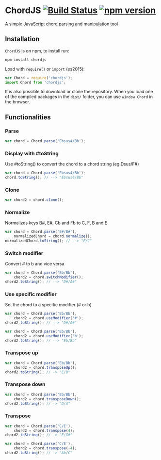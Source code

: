 # ChordJS [![Build Status](https://travis-ci.org/martijnversluis/ChordJS.svg?branch=master)](https://travis-ci.org/martijnversluis/ChordJS) [![npm version](https://badge.fury.io/js/chordjs.svg)](https://badge.fury.io/js/chordjs)

A simple JavaScript chord parsing and manipulation tool

## Installation

`ChordJS` is on npm, to install run:

```bash
npm install chordjs
```

Load with `require()` or `import` (es2015):

```javascript
var Chord = require('chordjs');
import Chord from 'chordjs';
```

It is also possible to download or clone the repository. When you load one of
the compiled packages in the `dist/` folder, you can use `window.Chord` in the
browser.

## Functionalities

### Parse

```javascript
var chord = Chord.parse('Ebsus4/Bb');
```

### Display with #toString

Use #toString() to convert the chord to a chord string (eg Dsus/F#)

```javascript
var chord = Chord.parse('Ebsus4/Bb');
chord.toString(); // --> "Ebsus4/Bb"
```

### Clone

```javascript
var chord2 = chord.clone();
```

### Normalize

Normalizes keys B#, E#, Cb and Fb to C, F, B and E

```javascript
var chord = Chord.parse('E#/B#'),
    normalizedChord = chord.normalize();
normalizedChord.toString(); // --> "F/C"
```

### Switch modifier

Convert # to b and vice versa

```javascript
var chord = Chord.parse('Eb/Bb'),
    chord2 = chord.switchModifier();
chord2.toString(); // --> "D#/A#"
```

### Use specific modifier

Set the chord to a specific modifier (# or b)

```javascript
var chord = Chord.parse('Eb/Bb'),
    chord2 = chord.useModifier('#');
chord2.toString(); // --> "D#/A#"
```

```javascript
var chord = Chord.parse('Eb/Bb'),
    chord2 = chord.useModifier('b');
chord2.toString(); // --> "Eb/Bb"
```

### Transpose up

```javascript
var chord = Chord.parse('Eb/Bb'),
    chord2 = chord.transposeUp();
chord2.toString(); // -> "E/B"
```

### Transpose down

```javascript
var chord = Chord.parse('Eb/Bb'),
    chord2 = chord.transposeDown();
chord2.toString(); // -> "D/A"
```

### Transpose

```javascript
var chord = Chord.parse('C/E'),
    chord2 = chord.transpose(4);
chord2.toString(); // -> "E/G#"
```

```javascript
var chord = Chord.parse('C/E'),
    chord2 = chord.transpose(-4);
chord2.toString(); // -> "Ab/C"
```
